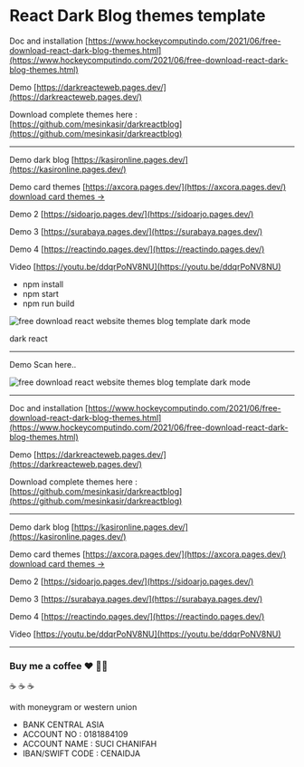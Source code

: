 # React Dark Blog themes template

Doc and installation [https://www.hockeycomputindo.com/2021/06/free-download-react-dark-blog-themes.html](https://www.hockeycomputindo.com/2021/06/free-download-react-dark-blog-themes.html)

Demo [https://darkreacteweb.pages.dev/](https://darkreacteweb.pages.dev/)

Download complete themes here : [https://github.com/mesinkasir/darkreactblog](https://github.com/mesinkasir/darkreactblog)

----------

Demo dark blog [https://kasironline.pages.dev/](https://kasironline.pages.dev/)

Demo card themes [https://axcora.pages.dev/](https://axcora.pages.dev/)
[download card themes →](https://github.com/mesinkasir/darkreactblog/tree/main/cardthemes)

Demo 2 [https://sidoarjo.pages.dev/](https://sidoarjo.pages.dev/)

Demo 3 [https://surabaya.pages.dev/](https://surabaya.pages.dev/)

Demo 4 [https://reactindo.pages.dev/](https://reactindo.pages.dev/)

Video [https://youtu.be/ddqrPoNV8NU](https://youtu.be/ddqrPoNV8NU)

+ npm install
+ npm start
+ npm run build

![free download react website themes blog template dark mode](https://1.bp.blogspot.com/-CDYbsSP6FCo/YMJDx_WMehI/AAAAAAAAPI8/s3PUXoN-Nl0YZ0fJPAfAqnWu4hzDqc_ZACLcBGAsYHQ/s1348/Screenshot%2B2021-06-10%2Bat%2B23-45-56%2BAxcora%2Bdev.png)

dark react


-------

Demo Scan here..

![free download react website themes blog template dark mode](https://1.bp.blogspot.com/-GjD3PW46xJA/YLxfmpLmCxI/AAAAAAAAO-Y/Wq_nuMb_4yIYSh01wu0H09bilVRzgP9EwCLcBGAsYHQ/s370/free%2Bdownload%2Breact%2Bwebsite%2Bthemes%2Btemplate%2B%25281%2529.png)

-------

Doc and installation [https://www.hockeycomputindo.com/2021/06/free-download-react-dark-blog-themes.html](https://www.hockeycomputindo.com/2021/06/free-download-react-dark-blog-themes.html)

Demo [https://darkreacteweb.pages.dev/](https://darkreacteweb.pages.dev/)

Download complete themes here : [https://github.com/mesinkasir/darkreactblog](https://github.com/mesinkasir/darkreactblog)

----------

Demo dark blog [https://kasironline.pages.dev/](https://kasironline.pages.dev/)

Demo card themes [https://axcora.pages.dev/](https://axcora.pages.dev/)
[download card themes →](https://github.com/mesinkasir/darkreactblog/tree/main/cardthemes)

Demo 2 [https://sidoarjo.pages.dev/](https://sidoarjo.pages.dev/)

Demo 3 [https://surabaya.pages.dev/](https://surabaya.pages.dev/)

Demo 4 [https://reactindo.pages.dev/](https://reactindo.pages.dev/)

Video [https://youtu.be/ddqrPoNV8NU](https://youtu.be/ddqrPoNV8NU)

-----------

### Buy me a coffee :hearts: ✌🏻

:coffee: :coffee: :coffee: 

with moneygram or western union

+ BANK CENTRAL ASIA
+ ACCOUNT NO : 0181884109
+ ACCOUNT NAME : SUCI CHANIFAH
+ IBAN/SWIFT CODE : CENAIDJA
